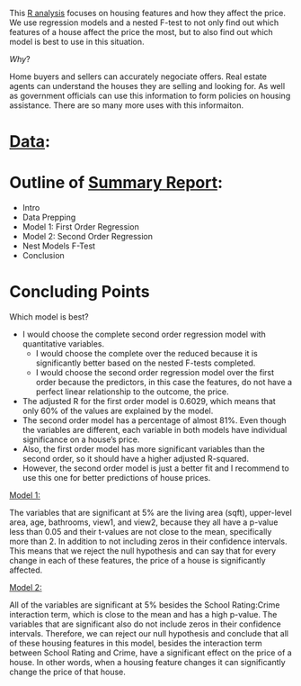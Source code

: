This [R analysis](https://github.com/bdavidson16/R/blob/main/House%20Price%20Predictions/House%20Price%20Predictions%20MAT%20303%20Project.ipynb) focuses on housing features and how they affect the price. We use regression models and a nested F-test to not only find out which features of a house affect the price the most, but to also find out which model is best to use in this situation.

*Why*?

Home buyers and sellers can accurately negociate offers. Real estate agents can understand the houses they are selling and looking for. As well as government officials can use this information to form policies on housing assistance. There are so many more uses with this informaiton.
# [Data]():


# Outline of [Summary Report]():
- Intro
- Data Prepping
- Model 1: First Order Regression
- Model 2: Second Order Regression
- Nest Models F-Test
- Conclusion

# Concluding Points
Which model is best?
- I would choose the complete second order regression model with quantitative variables.
  - I would choose the complete over the reduced because it is significantly better based on the nested F-tests completed.
  - I would choose the second order regression model over the first order because the predictors, in this case the features, do not have a perfect linear relationship to the outcome, the price.
- The adjusted R for the first order model is 0.6029, which means that only 60% of the values are explained by the model.
- The second order model has a percentage of almost 81%. Even though the variables are different, each variable in both models have individual significance on a house’s price.
- Also, the first order model has more significant variables than the second order, so it should have a higher adjusted R-squared.
- However, the second order model is just a better fit and I recommend to use this one for better predictions of house prices.

<ins>Model 1:</ins>

The variables that are significant at 5% are the living area (sqft), upper-level area, age, bathrooms, view1, and view2, because they all have a p-value less than 0.05 and their t-values are not close to the mean, specifically more than 2. In addition to not including zeros in their confidence intervals. This means that we reject the null hypothesis and can say that for every change in each of these features, the price of a house is significantly affected.

<ins>Model 2:</ins>

All of the variables are significant at 5% besides the School Rating:Crime interaction term, which is close to the mean and has a high p-value. The variables that are significant also do not include zeros in their confidence intervals. Therefore, we can reject our null hypothesis and conclude that all of these housing features in this model, besides the interaction term between School Rating and Crime, have a significant effect on the price of a house. In other words, when a housing feature changes it can significantly change the price of that house.

